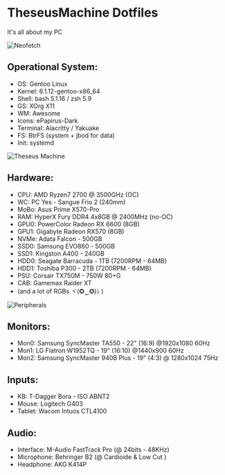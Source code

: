 # TheseusMachine Dotfiles

It's all about my PC


![Neofetch](https://github.com/jKy0n/TheseusMachineDotFiles/blob/main/midia/Neofetch-26-Mar-2023.png)

## Operational System:

- OS: Gentoo Linux
- Kernel: 6.1.12-gentoo-x86_64
- Shell: bash 5.1.16 / zsh 5.9
- GS: XOrg X11
- WM: Awesome
- Icons: ePapirus-Dark
- Terminal: Alacritty / Yakuake
- FS: BtrFS (system + jbod for data)
- Init: systemd


![Theseus Machine](https://github.com/jKy0n/TheseusMachineDotFiles/blob/main/midia/TheseusMachineRainbowMode.jpg)


## Hardware:

- CPU: AMD Ryzen7 2700 @ 3500GHz (OC)
- WC: PC Yes - Sangue Frio 2 (240mm)
- MoBo: Asus Prime X570-Pro
- RAM: HyperX Fury DDR4 4x8GB @ 2400MHz (no-OC)
- GPU0: PowerColor Radeon RX 6600 (8GB)
- GPU1: Gigabyte Radeon RX570 (8GB) 
- NVMe: Adata Falcon - 500GB
- SSD0: Samsung EVO860 - 500GB
- SSD1: Kingston A400 - 240GB
- HDD0: Seagate Barracuda - 1TB (7200RPM - 64MB)
- HDD1: Toshiba P300 - 2TB (7200RPM - 64MB)
- PSU: Corsair TX750M - 750W 80+G
- CAB: Gamemax Raider XT
- (and a lot of RGBs ヾ(✪‿✪)ｼ )


![Peripherals](https://github.com/jKy0n/TheseusMachineDotFiles/blob/main/midia/myDesktop.png)


## Monitors:

- Mon0: Samsung SyncMaster TA550 - 22" (16:9) @1920x1080 60Hz
- Mon1: LG Flatron W1952TQ - 19" (16:10) @1440x900 60Hz
- Mon2: Samsung SyncMaster 940B Plus - 19" (4:3) @ 1280x1024 75Hz


## Inputs:

- KB: T-Dagger Bora - ISO ABNT2
- Mouse: Logitech G403
- Tablet: Wacom Intuos CTL4100


## Audio:

- Interface: M-Audio FastTrack Pro (@ 24bits - 48KHz)
- Microphone: Behringer B2 (@ Cardioide & Low Cut )
- Headphone: AKG K414P